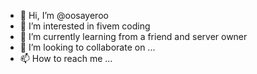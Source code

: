 - 👋 Hi, I’m @oosayeroo
- 👀 I’m interested in fivem coding
- 🌱 I’m currently learning from a friend and server owner
- 💞️ I’m looking to collaborate on ...
- 📫 How to reach me ...

<!---
oosayeroo/oosayeroo is a ✨ special ✨ repository because its `README.md` (this file) appears on your GitHub profile.
You can click the Preview link to take a look at your changes.
--->

